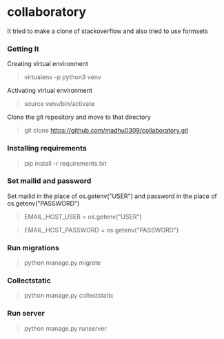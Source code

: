 # collaboratory
It tried to make a clone of stackoverflow and also tried to use formsets
### Getting It 
Creating virtual environment 
> virtualenv -p python3 venv

Activating virtual environment
> source venv/bin/activate

Clone the git repository and move to that directory
> git clone https://github.com/madhu0309/collaboratory.git

### Installing requirements 

> pip install -r requirements.txt

### Set mailid and password

Set mailid in the place of os.getenv("USER") and password in the place of os.getenv("PASSWORD")

>EMAIL_HOST_USER = os.getenv("USER")

>EMAIL_HOST_PASSWORD = os.getenv("PASSWORD")

### Run migrations 

> python manage.py migrate

### Collectstatic

> python manage.py collectstatic

### Run server

> python manage.py runserver

 
